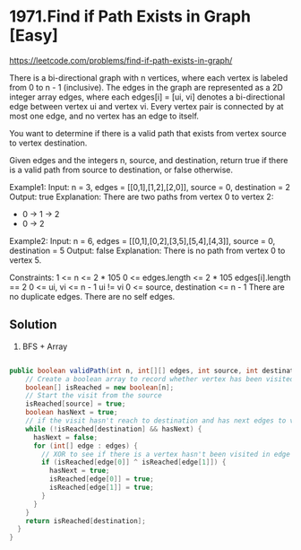# 1971.Find if Path Exists in Graph [Easy]
https://leetcode.com/problems/find-if-path-exists-in-graph/

There is a bi-directional graph with n vertices, where each vertex is labeled from 0 to n - 1 (inclusive). The edges in the graph are represented as a 2D integer array edges, where each edges[i] = [ui, vi] denotes a bi-directional edge between vertex ui and vertex vi. Every vertex pair is connected by at most one edge, and no vertex has an edge to itself.

You want to determine if there is a valid path that exists from vertex source to vertex destination.

Given edges and the integers n, source, and destination, return true if there is a valid path from source to destination, or false otherwise.

Example1: 
Input: n = 3, edges = [[0,1],[1,2],[2,0]], source = 0, destination = 2
Output: true
Explanation: There are two paths from vertex 0 to vertex 2:
- 0 → 1 → 2
- 0 → 2

Example2: 
Input: n = 6, edges = [[0,1],[0,2],[3,5],[5,4],[4,3]], source = 0, destination = 5
Output: false
Explanation: There is no path from vertex 0 to vertex 5.

Constraints:
1 <= n <= 2 * 105
0 <= edges.length <= 2 * 105
edges[i].length == 2
0 <= ui, vi <= n - 1
ui != vi
0 <= source, destination <= n - 1
There are no duplicate edges.
There are no self edges.

## Solution


1. BFS + Array

```java

public boolean validPath(int n, int[][] edges, int source, int destination) {
    // Create a boolean array to record whether vertex has been visited
    boolean[] isReached = new boolean[n];
    // Start the visit from the source 
    isReached[source] = true;
    boolean hasNext = true;
    // if the visit hasn't reach to destination and has next edges to visit
    while (!isReached[destination] && hasNext) {
      hasNext = false;
      for (int[] edge : edges) {
        // XOR to see if there is a vertex hasn't been visited in edge
        if (isReached[edge[0]] ^ isReached[edge[1]]) {
          hasNext = true;
          isReached[edge[0]] = true;
          isReached[edge[1]] = true;
        }
      }
    }
    return isReached[destination];
  }
}
```